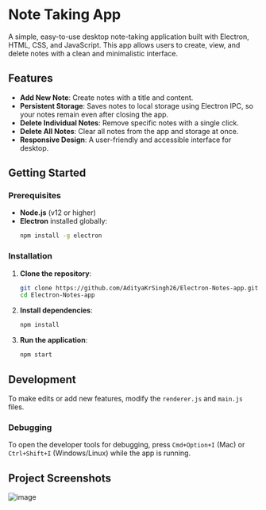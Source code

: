 # Note Taking App

A simple, easy-to-use desktop note-taking application built with Electron, HTML, CSS, and JavaScript. This app allows users to create, view, and delete notes with a clean and minimalistic interface.

## Features

- **Add New Note**: Create notes with a title and content.
- **Persistent Storage**: Saves notes to local storage using Electron IPC, so your notes remain even after closing the app.
- **Delete Individual Notes**: Remove specific notes with a single click.
- **Delete All Notes**: Clear all notes from the app and storage at once.
- **Responsive Design**: A user-friendly and accessible interface for desktop.

## Getting Started

### Prerequisites

- **Node.js** (v12 or higher)
- **Electron** installed globally:
  ```bash
  npm install -g electron
  ```

### Installation

1. **Clone the repository**:
   ```bash
   git clone https://github.com/AdityaKrSingh26/Electron-Notes-app.git
   cd Electron-Notes-app
   ```

2. **Install dependencies**:
   ```bash
   npm install
   ```

3. **Run the application**:
   ```bash
   npm start
   ```

## Development

To make edits or add new features, modify the `renderer.js` and `main.js` files.

### Debugging

To open the developer tools for debugging, press `Cmd+Option+I` (Mac) or `Ctrl+Shift+I` (Windows/Linux) while the app is running.

## Project Screenshots

![image](https://github.com/user-attachments/assets/e2e432cc-e4dd-40e9-86aa-2741bd6a252a)

